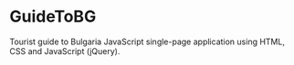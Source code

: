 # GuideToBG
Tourist guide to Bulgaria JavaScript single-page application using HTML, CSS and JavaScript (jQuery).
